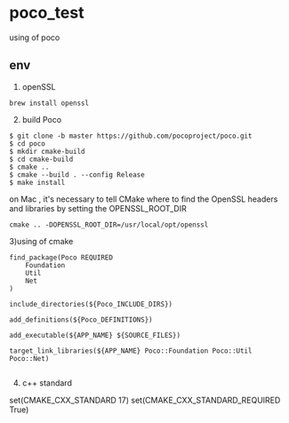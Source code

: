 # poco_test
using of poco 


## env 
1) openSSL
```
brew install openssl
```

2) build Poco
```
$ git clone -b master https://github.com/pocoproject/poco.git
$ cd poco
$ mkdir cmake-build
$ cd cmake-build
$ cmake ..
$ cmake --build . --config Release
$ make install 
```
on Mac , it's necessary to tell CMake where to find the OpenSSL headers and libraries by setting the OPENSSL_ROOT_DIR
```
cmake .. -DOPENSSL_ROOT_DIR=/usr/local/opt/openssl
```

3)using of cmake
```
find_package(Poco REQUIRED 
    Foundation 
    Util 
    Net
)

include_directories(${Poco_INCLUDE_DIRS})

add_definitions(${Poco_DEFINITIONS})

add_executable(${APP_NAME} ${SOURCE_FILES})

target_link_libraries(${APP_NAME} Poco::Foundation Poco::Util Poco::Net)


```

4) c++ standard

set(CMAKE_CXX_STANDARD 17)
set(CMAKE_CXX_STANDARD_REQUIRED True)


